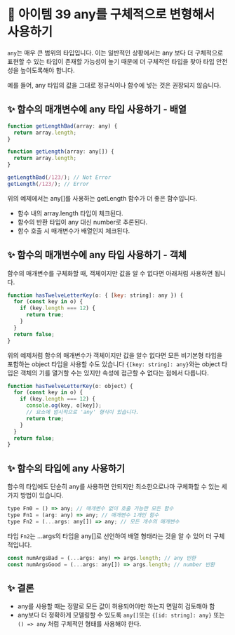 # 🔎 아이템 39 any를 구체적으로 변형해서 사용하기

`any`는 매우 큰 범위의 타입입니다. 이는 일반적인 상황에서는 any 보다 더 구체적으로 표현할 수 있는 타입이 존재할 가능성이 높기 때문에 더 구체적인 타입을 찾아 타입 안전성을 높이도록해야 합니다.

예를 들어, any 타입의 값을 그대로 정규식이나 함수에 넣는 것은 권장되지 않습니다.

## ✨ 함수의 매개변수에 any 타입 사용하기 - 배열

```javascript
function getLengthBad(array: any) {
  return array.length;
}

function getLength(array: any[]) {
  return array.length;
}

getLengthBad(/123/); // Not Error
getLength(/123/); // Error
```

위의 예제에서는 any[]를 사용하는 getLength 함수가 더 좋은 함수입니다.

- 함수 내의 array.length 타입이 체크된다.
- 함수의 반환 타입이 any 대신 number로 추론된다.
- 함수 호출 시 매개변수가 배열인지 체크된다.

## ✨ 함수의 매개변수에 any 타입 사용하기 - 객체

함수의 매개변수를 구체화할 때, 객체이지만 값을 알 수 없다면 아래처럼 사용하면 됩니다.

```javascript
function hasTwelveLetterKey(o: { [key: string]: any }) {
  for (const key in o) {
    if (key.length === 12) {
      return true;
    }
  }
  return false;
}
```

위의 예제처럼 함수의 매개변수가 객체이지만 값을 알수 없다면 모든 비기본형 타입을 포함하는 object 타입을 사용할 수도 있습니다
`{[key: string]: any}`와는 object 타입은 객체의 기를 열거할 수는 있지만 속성에 접근할 수 없다는 점에서 다릅니다.

```javascript
function hasTwelveLetterKey(o: object) {
  for (const key in o) {
    if (key.length === 12) {
      console.og(key, o[key]);
      // 요소에 암시적으로 'any' 형식이 있습니다.
      return true;
    }
  }
  return false;
}
```

## ✨ 함수의 타입에 any 사용하기

함수의 타입에도 단순히 any를 사용하면 안되지만 최소한으로나마 구체화할 수 있는 세 가지 방법이 있습니다.

```javascript
type Fn0 = () => any; // 매개변수 없이 호출 가능한 모든 함수
type Fn1 = (arg: any) => any; // 매개변수 1개인 함수
type Fn2 = (...args: any[]) => any; // 모든 개수의 매개변수
```

타입 `Fn2`는 ...args의 타입을 any[]로 선언하여 배열 형태라는 것을 알 수 있어 더 구체적입니다.

```javascript
const numArgsBad = (...args: any) => args.length; // any 반환
const numArgsGood = (...args: any[]) => args.length; // number 반환
```

## ✨ 결론

- any를 사용할 때는 정말로 모든 값이 허용되어야만 하는지 면밀히 검토해야 함
- any보다 더 정확하게 모델링할 수 있도록 `any[]`또는 `{[id: string]: any}` 또는 `() => any` 처럼 구체적인 형태를 사용해야 한다.
